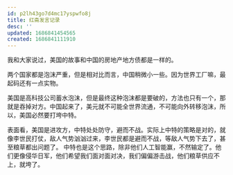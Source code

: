 ```yaml
---
id: p2lh43go7d4mc17yspwfo8j
title: 红斋发言记录
desc: ''
updated: 1686841454565
created: 1686841111910
---
```


我和大家说过，美国的故事和中国的房地产地方债都是一样的。

两个国家都是泡沫严重，但是相对比而言，中国稍微小一些。因为世界工厂嘛，最起码还有一点实物。

美国是高科技公司蓄水泡沫，但是最终这种泡沫都是要破的，方法也只有一个，那就是吞掉对方。中国起来了，美元就不可能全世界流通，不可能向外转移泡沫，所以，美国必然要打垮中特。

表面看，美国是进攻方，中特处处防守，避而不战。实际上中特的策略是对的，就像李世民打仗，敌人气势汹汹过来，李世民都是避而不战，等敌人气势下去了，甚至粮草都出问题了。
中特也是这个思路，除非他们人工智能赢，不然输定了。他们更像侵华日军，他们希望我们面对面对决，我们偏偏游击战，他们粮草供应不上，就垮了。